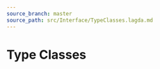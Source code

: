```yaml
---
source_branch: master
source_path: src/Interface/TypeClasses.lagda.md
---
```


# Type Classes

<!--
```agda
{-# OPTIONS --safe #-}

module Interface.TypeClasses where

import Interface.TypeClasses.HasSubtract
import Interface.TypeClasses.HasSubset
import Interface.TypeClasses.Hashable
```
